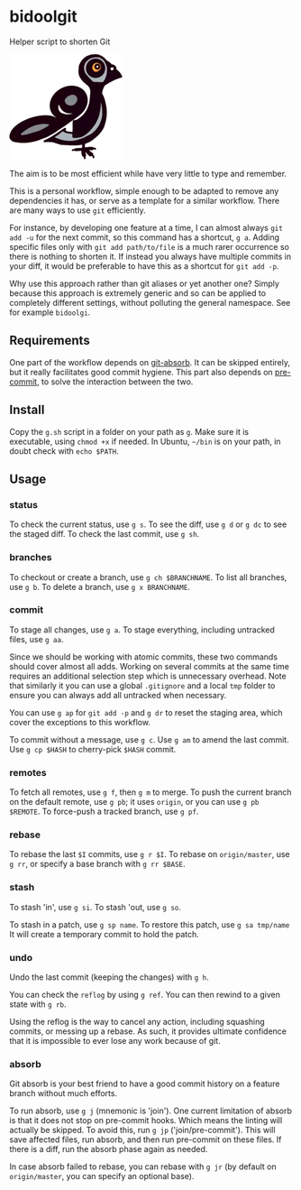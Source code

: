 # bidoolgit
Helper script to shorten Git

![Logo](bidoolgit.webp)

The aim is to be most efficient while have very little to type and remember.

This is a personal workflow, simple enough to be adapted to remove any
dependencies it has, or serve as a template for a similar workflow.
There are many ways to use `git` efficiently.

For instance, by developing one feature at a time, I can almost always `git add -u`
for the next commit, so this command has a shortcut, `g a`.
Adding specific files only with `git add path/to/file` is a much rarer occurrence
so there is nothing to shorten it.
If instead you always have multiple commits in your diff, it would be preferable
to have this as a shortcut for `git add -p`.

Why use this approach rather than git aliases or yet another one?
Simply because this approach is extremely generic and so can be applied
to completely different settings, without polluting the general namespace.
See for example `bidoolgi`.

## Requirements

One part of the workflow depends on [git-absorb](https://github.com/tummychow/git-absorb).
It can be skipped entirely, but it really facilitates good commit hygiene.
This part also depends on [pre-commit](https://pre-commit.com/),
to solve the interaction between the two.

## Install

Copy the `g.sh` script in a folder on your path as `g`.
Make sure it is executable, using `chmod +x` if needed.
In Ubuntu, `~/bin` is on your path, in doubt check with `echo $PATH`.

## Usage

### status
To check the current status, use `g s`.
To see the diff, use `g d` or `g dc` to see the staged diff.
To check the last commit, use `g sh`.

### branches
To checkout or create a branch, use `g ch $BRANCHNAME`.
To list all branches, use `g b`.
To delete a branch, use `g x BRANCHNAME`.

### commit
To stage all changes, use `g a`.
To stage everything, including untracked files, use `g aa`.

Since we should be working with atomic commits,
these two commands should cover almost all adds.
Working on several commits at the same time requires an additional
selection step which is unnecessary overhead.
Note that similarly it you can use a global `.gitignore`
and a local `tmp` folder to ensure you can always add all untracked
when necessary.

You can use `g ap` for `git add -p` and `g dr` to reset the staging area,
which cover the exceptions to this workflow.

To commit without a message, use `g c`.
Use `g am` to amend the last commit.
Use `g cp $HASH` to cherry-pick `$HASH` commit.

### remotes
To fetch all remotes, use `g f`, then `g m` to merge.
To push the current branch on the default remote, use `g pb`;
it uses `origin`, or you can use `g pb $REMOTE`.
To force-push a tracked branch, use `g pf`.

### rebase
To rebase the last `$I` commits, use `g r $I`.
To rebase on `origin/master`, use `g rr`,
or specify a base branch with `g rr $BASE`.

### stash
To stash 'in', use `g si`.
To stash 'out, use `g so`.

To stash in a patch, use `g sp name`.
To restore this patch, use `g sa tmp/name`
It will create a temporary commit to hold the patch.

### undo
Undo the last commit (keeping the changes) with `g h`.

You can check the `reflog` by using `g ref`.
You can then rewind to a given state with `g rb`.

Using the reflog is the way to cancel any action, including
squashing commits, or messing up a rebase.
As such, it provides ultimate confidence that it is impossible
to ever lose any work because of git.

### absorb
Git absorb is your best friend to have a good commit history
on a feature branch without much efforts.

To run absorb, use `g j` (mnemonic is 'join').
One current limitation of absorb is that it does not stop on pre-commit hooks.
Which means the linting will actually be skipped.
To avoid this, run `g jp` ('join/pre-commit').
This will save affected files, run absorb,
and then run pre-commit on these files.
If there is a diff, run the absorb phase again as needed.

In case absorb failed to rebase, you can rebase with `g jr`
(by default on `origin/master`, you can specify an optional base).
